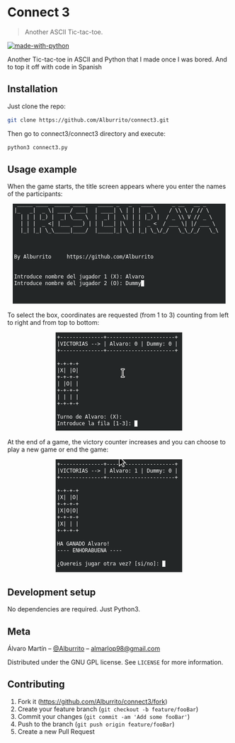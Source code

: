 # Connect 3
> Another ASCII Tic-tac-toe.

[![made-with-python](https://img.shields.io/badge/Made%20with-Python-1f425f.svg)](https://www.python.org/)

Another Tic-tac-toe in ASCII and Python that I made once I was bored. And to top it off with code in Spanish


## Installation

Just clone the repo:

```sh
git clone https://github.com/Alburrito/connect3.git
```

Then go to connect3/connect3 directory and execute:

```sh
python3 connect3.py
```


## Usage example

When the game starts, the title screen appears where you enter the names of the participants:

<span style="display:block;text-align:center">![index](img/index.png)</span>
<!-- ![index](img/index.png) -->

To select the box, coordinates are requested (from 1 to 3) counting from left to right and from top to bottom:

<span style="display:block;text-align:center">![game](img/game.png)</span>
<!-- ![game](img/game.png) -->

At the end of a game, the victory counter increases and you can choose to play a new game or end the game:

<span style="display:block;text-align:center">![replay](img/replay.png)</span>
<!-- ![replay](img/replay.png) -->



## Development setup

No dependencies are required. Just Python3.


## Meta

Álvaro Martín – [@Alburrito](https://github.com/Alburrito) – almarlop98@gmail.com

Distributed under the GNU GPL license. See ``LICENSE`` for more information.

## Contributing

1. Fork it (<https://github.com/Alburrito/connect3/fork>)
2. Create your feature branch (`git checkout -b feature/fooBar`)
3. Commit your changes (`git commit -am 'Add some fooBar'`)
4. Push to the branch (`git push origin feature/fooBar`)
5. Create a new Pull Request